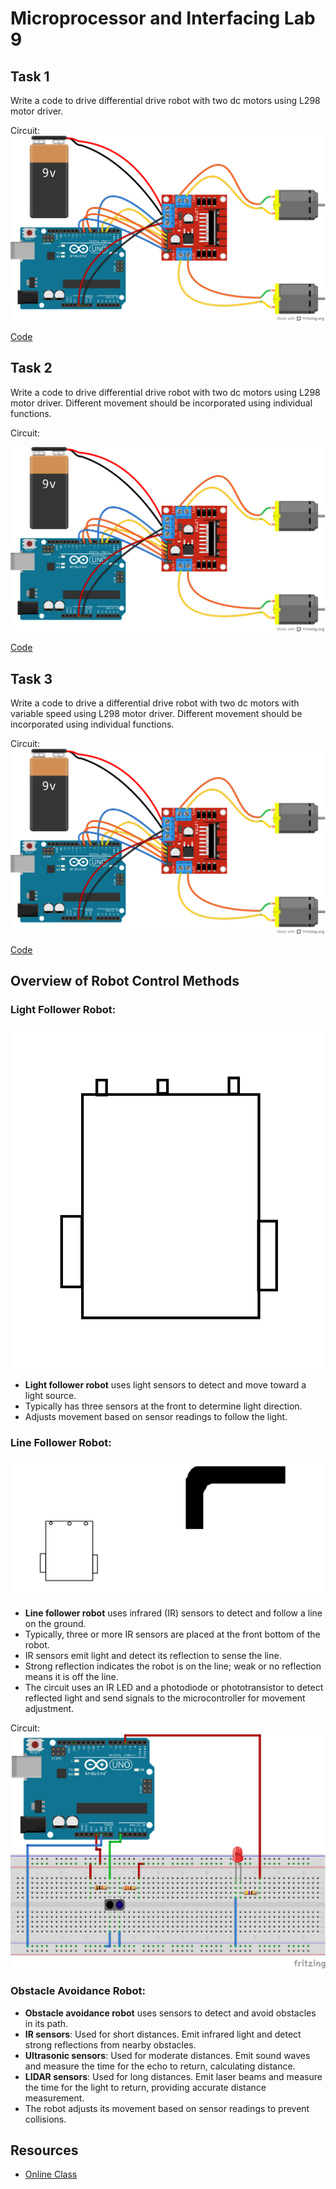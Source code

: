 # Microprocessor and Interfacing Lab 9

## Task 1
Write a code to drive differential drive robot with two dc motors using L298 motor driver.

Circuit:
![Task1](task1.png)

[Code](task1.ino)


## Task 2
Write a code to drive differential drive robot with two dc motors using L298 motor driver. Different movement should be incorporated using individual functions.

Circuit:

![Task2](task1.png)

[Code](task2.ino)

## Task 3
Write a code to drive a differential drive robot with two dc motors with variable speed using L298 motor driver. Different movement should be incorporated using individual functions.

Circuit:
![Task3](task1.png)

[Code](task3.ino)



## Overview of Robot Control Methods

### Light Follower Robot:

![Light Follower](<light Follower.png>)


- **Light follower robot** uses light sensors to detect and move toward a light source.
- Typically has three sensors at the front to determine light direction.
- Adjusts movement based on sensor readings to follow the light.

### Line Follower Robot:
![Line Follower](<line Follower.png>)

- **Line follower robot** uses infrared (IR) sensors to detect and follow a line on the ground.
- Typically, three or more IR sensors are placed at the front bottom of the robot.
- IR sensors emit light and detect its reflection to sense the line.
- Strong reflection indicates the robot is on the line; weak or no reflection means it is off the line.
- The circuit uses an IR LED and a photodiode or phototransistor to detect reflected light and send signals to the microcontroller for movement adjustment.

Circuit:
![IR Sensor Circuit](<IR Sensor Circuit.png>)

### Obstacle Avoidance Robot:

- **Obstacle avoidance robot** uses sensors to detect and avoid obstacles in its path.
- **IR sensors**: Used for short distances. Emit infrared light and detect strong reflections from nearby obstacles.
- **Ultrasonic sensors**: Used for moderate distances. Emit sound waves and measure the time for the echo to return, calculating distance.
- **LIDAR sensors**: Used for long distances. Emit laser beams and measure the time for the light to return, providing accurate distance measurement.
- The robot adjusts its movement based on sensor readings to prevent collisions.

## Resources
 - [Online Class](https://youtu.be/UoYoHAj5-Z4)

